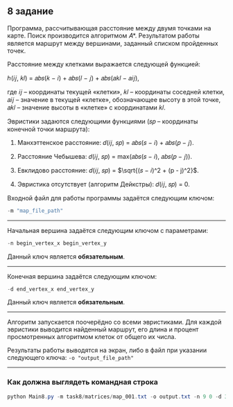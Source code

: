 ## 8 задание

Программа, рассчитывающая расстояние между двумя точками на карте.
Поиск производится алгоритмом 𝐴*. Результатом работы является
маршрут между вершинами, заданный списком пройденных точек.

Расстояние
между клетками выражается следующей функцией:

ℎ(𝑖𝑗, 𝑘𝑙) = 𝑎𝑏𝑠(𝑘 − 𝑖) + 𝑎𝑏𝑠(𝑙 − 𝑗) + 𝑎𝑏𝑠(𝑎𝑘𝑙 − 𝑎𝑖𝑗), 

где 𝑖𝑗 – координаты текущей «клетки», 𝑘𝑙 – координаты соседней клетки, 𝑎𝑖𝑗 – значение в текущей «клетке»,
обозначающее высоту в этой точке, 𝑎𝑘𝑙 – значение высоты в «клетке» с координатами 𝑘𝑙. 

Эвристики задаются следующими функциями (𝑠𝑝 – координаты конечной точки маршрута):

1. Манхэттенское расстояние: 𝑑(𝑖𝑗, 𝑠𝑝) = 𝑎𝑏𝑠(𝑠 − 𝑖) + 𝑎𝑏𝑠(𝑝 − 𝑗).

2. Расстояние Чебышева: 𝑑(𝑖𝑗, 𝑠𝑝) = max(𝑎𝑏𝑠(𝑠 − 𝑖), 𝑎𝑏𝑠(𝑝 − 𝑗)).

3. Евклидово расстояние: 𝑑(𝑖𝑗, 𝑠𝑝) = $\sqrt{(𝑠 − 𝑖)^2 + (p - j)^2}$.

4. Эвристика отсутствует (алгоритм Дейкстры): 𝑑(𝑖𝑗, 𝑠𝑝) = 0.

Входной файл для работы программы задаётся следующим ключом:

```powershell
-m "map_file_path"
```

___
Начальная вершина задаётся следующим ключом с параметрами:
```powershell
-n begin_vertex_x begin_vertex_y
```
Данный ключ является **обязательным**.
___
Конечная вершина задаётся следующим ключом:
```powershell
-d end_vertex_x end_vertex_y
```
Данный ключ является **обязательным**.
___

Алгоритм запускается поочерёдно со всеми эвристиками. Для каждой
эвристики выводится найденный маршрут, его длина и процент
просмотренных алгоритмом клеток от общего их числа.

Результаты работы выводятся на экран, либо в файл при указании
следующего ключа: ```-o "output_file_path"```

___
### Как должна выглядеть командная строка
```powershell
python Main8.py -m task8/matrices/map_001.txt -o output.txt -n 9 0 -d 3 9 
```
